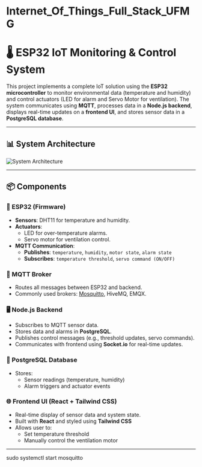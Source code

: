 # Internet_Of_Things_Full_Stack_UFMG
# 🌡️ ESP32 IoT Monitoring & Control System

This project implements a complete IoT solution using the **ESP32 microcontroller** to monitor environmental data (temperature and humidity) and control actuators (LED for alarm and Servo Motor for ventilation). The system communicates using **MQTT**, processes data in a **Node.js backend**, displays real-time updates on a **frontend UI**, and stores sensor data in a **PostgreSQL database**.

---

## 📊 System Architecture

<!-- Replace this line with your diagram -->
![System Architecture](documents/diagramArchitecture.png)

---

## 📦 Components

### 🧠 ESP32 (Firmware)
- **Sensors**: DHT11 for temperature and humidity.
- **Actuators**: 
  - LED for over-temperature alarms.
  - Servo motor for ventilation control.
- **MQTT Communication**:
  - **Publishes**: `temperature`, `humidity`, `motor state`, `alarm state`
  - **Subscribes**: `temperature threshold`, `servo command (ON/OFF)`

### 🧩 MQTT Broker
- Routes all messages between ESP32 and backend.
- Commonly used brokers: [Mosquitto](https://mosquitto.org/), HiveMQ, EMQX.

### 🖥️ Node.js Backend
- Subscribes to MQTT sensor data.
- Stores data and alarms in **PostgreSQL**.
- Publishes control messages (e.g., threshold updates, servo commands).
- Communicates with frontend using **Socket.io** for real-time updates.

### 💾 PostgreSQL Database
- Stores:
  - Sensor readings (temperature, humidity)
  - Alarm triggers and actuator events

### 🌐 Frontend UI (React + Tailwind CSS)
- Real-time display of sensor data and system state.
- Built with **React** and styled using **Tailwind CSS**
- Allows user to:
  - Set temperature threshold
  - Manually control the ventilation motor

---


sudo systemctl start mosquitto
